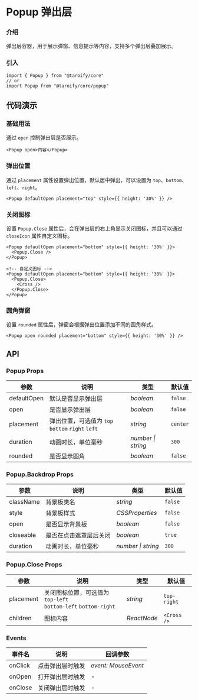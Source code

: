 # Popup 弹出层

### 介绍

弹出层容器，用于展示弹窗、信息提示等内容，支持多个弹出层叠加展示。

### 引入

```tsx
import { Popup } from "@taroify/core"
// or
import Popup from "@taroify/core/popup"
```

## 代码演示

### 基础用法

通过 `open` 控制弹出层是否展示。

```tsx
<Popup open>内容</Popup>
```

### 弹出位置

通过 `placement` 属性设置弹出位置，默认居中弹出，可以设置为 `top`、`bottom`、`left`、`right`。

```tsx
<Popup defaultOpen placement="top" style={{ height: '30%' }} />
```

### 关闭图标

设置 `Popup.Close` 属性后，会在弹出层的右上角显示关闭图标，并且可以通过 `closeIcon` 属性自定义图标。

```tsx
<Popup defaultOpen placement="bottom" style={{ height: '30%' }}>
  <Popup.Close />
</Popup>

<!-- 自定义图标 -->
<Popup defaultOpen placement="bottom" style={{ height: '30%' }}>
  <Popup.Close>
    <Cross />
  </Popup.Close>
</Popup>
```

### 圆角弹窗

设置 `rounded` 属性后，弹窗会根据弹出位置添加不同的圆角样式。

```tsx
<Popup open rounded placement="bottom" style={{ height: '30%' }} />
```

## API

### Popup Props

| 参数 | 说明 | 类型 | 默认值 |
| --- | --- | --- | --- |
| defaultOpen | 默认是否显示弹出层 | _boolean_ | `false` |
| open | 是否显示弹出层 | _boolean_ | `false` |
| placement | 弹出位置，可选值为 `top` `bottom` `right` `left` | _string_ | `center` |
| duration | 动画时长，单位毫秒 | _number \| string_ | `300` |
| rounded | 是否显示圆角 | _boolean_ | `false` |

### Popup.Backdrop Props

| 参数 | 说明 | 类型 | 默认值 |
| --- | --- | --- | --- |
| className | 背景板类名 | _string_ | `false` |
| style | 背景板样式 | _CSSProperties_ | `false` |
| open | 是否显示背景板 | _boolean_ | `false` |
| closeable | 是否在点击遮罩层后关闭 | _boolean_ | `true` |
| duration | 动画时长，单位毫秒 | _number \| string_ | `300` |

### Popup.Close Props

| 参数 | 说明 | 类型 | 默认值 |
| --- | --- | --- | --- |
| placement | 关闭图标位置，可选值为 `top-left`<br>`bottom-left` `bottom-right` | _string_ | `top-right`
| children | 图标内容 | _ReactNode_ | `<Cross />` |

### Events

| 事件名           | 说明                       | 回调参数            |
| ---------------- | -------------------------- | ------------------- |
| onClick            | 点击弹出层时触发           | _event: MouseEvent_ |
| onOpen             | 打开弹出层时触发           | -                   |
| onClose            | 关闭弹出层时触发           | -                   |
